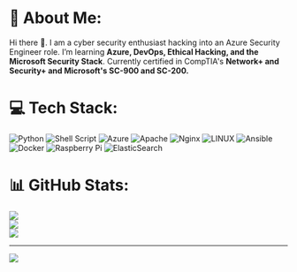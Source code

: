 # 💫 About Me:
Hi there 👋. I am a cyber security enthusiast hacking into an Azure Security Engineer role. I’m learning **Azure, DevOps, Ethical Hacking, and the Microsoft Security Stack**. Currently certified in CompTIA's **Network+ and Security+ and Microsoft's SC-900 and SC-200.**


# 💻 Tech Stack:
![Python](https://img.shields.io/badge/python-3670A0?style=plastic&logo=python&logoColor=ffdd54) ![Shell Script](https://img.shields.io/badge/shell_script-%23121011.svg?style=plastic&logo=gnu-bash&logoColor=white) ![Azure](https://img.shields.io/badge/azure-%230072C6.svg?style=plastic&logo=azure-devops&logoColor=white) ![Apache](https://img.shields.io/badge/apache-%23D42029.svg?style=plastic&logo=apache&logoColor=white) ![Nginx](https://img.shields.io/badge/nginx-%23009639.svg?style=plastic&logo=nginx&logoColor=white) ![LINUX](https://img.shields.io/badge/Linux-FCC624?style=plastic&logo=linux&logoColor=black) ![Ansible](https://img.shields.io/badge/ansible-%231A1918.svg?style=plastic&logo=ansible&logoColor=white) ![Docker](https://img.shields.io/badge/docker-%230db7ed.svg?style=plastic&logo=docker&logoColor=white) ![Raspberry Pi](https://img.shields.io/badge/-RaspberryPi-C51A4A?style=plastic&logo=Raspberry-Pi) ![ElasticSearch](https://img.shields.io/badge/-ElasticSearch-005571?style=plastic&logo=elasticsearch)
# 📊 GitHub Stats:
![](https://github-readme-stats.vercel.app/api?username=imnhema&theme=radical&hide_border=false&include_all_commits=false&count_private=false)<br/>
![](https://github-readme-streak-stats.herokuapp.com/?user=imnhema&theme=radical&hide_border=false)<br/>
![](https://github-readme-stats.vercel.app/api/top-langs/?username=imnhema&theme=radical&hide_border=false&include_all_commits=false&count_private=false&layout=compact)





---
[![](https://visitcount.itsvg.in/api?id=imnhema&icon=0&color=0)](https://visitcount.itsvg.in)

